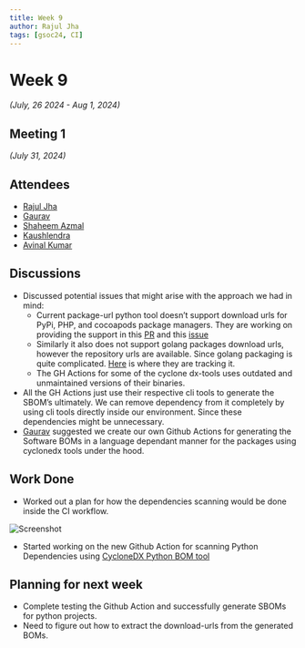 ```yaml
---
title: Week 9
author: Rajul Jha
tags: [gsoc24, CI]
---
```

<!--
SPDX-License-Identifier: CC-BY-SA-4.0

SPDX-FileCopyrightText: 2024 Rajul Jha <rajuljha49gmail.com>
-->

# Week 9
*(July, 26 2024 - Aug 1, 2024)*

## Meeting 1
*(July 31, 2024)*

## Attendees

* [Rajul Jha](https://github.com/rajuljha)
* [Gaurav](https://github.com/GMishx)
* [Shaheem Azmal](https://github.com/shaheemazmalmmd)
* [Kaushlendra](https://github.com/Kaushl2208)
* [Avinal Kumar](https://github.com/avinal)

## Discussions

* Discussed potential issues that might arise with the approach we had in mind:
  * Current package-url python tool doesn’t support download urls for PyPi, PHP, and cocoapods package managers. They are working on providing the support in this [PR](https://github.com/nexB/fetchcode/pull/119) and this [issue](https://github.com/nexB/fetchcode/issues/116)
  * Similarly it also does not support golang packages download urls, however the repository urls are available. Since golang packaging is quite complicated. [Here](https://github.com/package-url/packageurl-python/pull/113) is where they are tracking it.
  * The GH Actions for some of the cyclone dx-tools uses outdated and unmaintained versions of their binaries.
* All the GH Actions just use their respective cli tools to generate the SBOM’s ultimately. We can remove dependency from it completely by using cli tools directly inside our environment. Since these dependencies might be unnecessary.
* [Gaurav](https://github.com/GMishx) suggested we create our own Github Actions for generating the Software BOMs in a language dependant manner for the packages using cyclonedx tools under the hood.

## Work Done

* Worked out a plan for how the dependencies scanning would be done inside the CI workflow.

![Screenshot](/img/ci/Download-deps-fossology.png)
* Started working on the new Github Action for scanning Python Dependencies using [CycloneDX Python BOM tool](https://cyclonedx-bom-tool.readthedocs.io/en/latest/)

## Planning for next week
* Complete testing the Github Action and successfully generate SBOMs for python projects.
* Need to figure out how to extract the download-urls from the generated BOMs.
